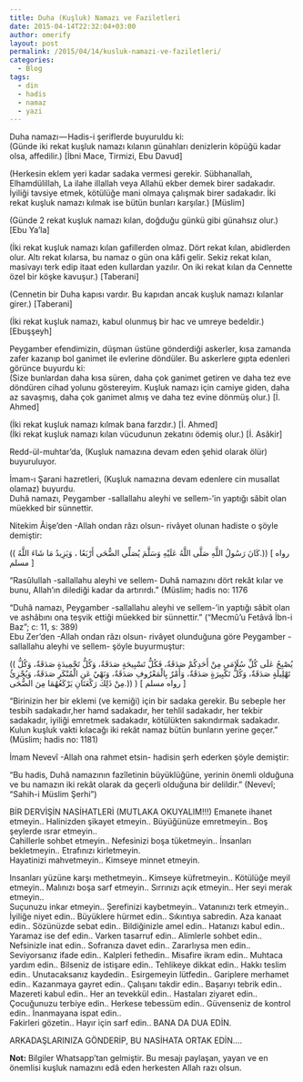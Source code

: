 ```yaml
---
title: Duha (Kuşluk) Namazı ve Faziletleri
date: 2015-04-14T22:32:04+03:00
author: omerify
layout: post
permalink: /2015/04/14/kusluk-namazi-ve-faziletleri/
categories:
  - Blog
tags:
  - din
  - hadis
  - namaz
  - yazi
---
```

 

Duha namazı — Hadis-i şeriflerde buyuruldu ki:  
(Günde iki rekat kuşluk namazı kılanın günahları denizlerin köpüğü kadar olsa, affedilir.) [İbni Mace, Tirmizi, Ebu Davud]

(Herkesin eklem yeri kadar sadaka vermesi gerekir. Sübhanallah, Elhamdülillah, La ilahe illallah veya Allahü ekber demek birer sadakadır. İyiliği tavsiye etmek, kötülüğe mani olmaya çalışmak birer sadakadır. İki rekat kuşluk namazı kılmak ise bütün bunları karşılar.) [Müslim]

(Günde 2 rekat kuşluk namazı kılan, doğduğu günkü gibi günahsız olur.) [Ebu Ya’la]

(İki rekat kuşluk namazı kılan gafillerden olmaz. Dört rekat kılan, abidlerden olur. Altı rekat kılarsa, bu namaz o gün ona kâfi gelir. Sekiz rekat kılan, masivayı terk edip itaat eden kullardan yazılır. On iki rekat kılan da Cennette özel bir köşke kavuşur.) [Taberani]

(Cennetin bir Duha kapısı vardır. Bu kapıdan ancak kuşluk namazı kılanlar girer.) [Taberani]

(İki rekat kuşluk namazı, kabul olunmuş bir hac ve umreye bedeldir.) [Ebuşşeyh]

Peygamber efendimizin, düşman üstüne gönderdiği askerler, kısa zamanda zafer kazanıp bol ganimet ile evlerine döndüler. Bu askerlere gıpta edenleri görünce buyurdu ki:  
(Size bunlardan daha kısa süren, daha çok ganimet getiren ve daha tez eve döndüren cihad yolunu göstereyim. Kuşluk namazı için camiye giden, daha az savaşmış, daha çok ganimet almış ve daha tez evine dönmüş olur.) [İ. Ahmed]

(İki rekat kuşluk namazı kılmak bana farzdır.) [İ. Ahmed]  
(İki rekat kuşluk namazı kılan vücudunun zekatını ödemiş olur.) [İ. Asâkir]

Redd-ül-muhtar’da, (Kuşluk namazına devam eden şehid olarak ölür) buyuruluyor.

İmam-ı Şarani hazretleri, (Kuşluk namazına devam edenlere cin musallat olamaz) buyurdu.  
Duhâ namazı, Peygamber -sallallahu aleyhi ve sellem-’in yaptığı sâbit olan müekked bir sünnettir.

Nitekim Âişe’den -Allah ondan râzı olsun- rivâyet olunan hadiste o şöyle demiştir:

(( كَانَ رَسُولُ اللَّهِ صَلَّى اللَّهُ عَلَيْهِ وَسَلَّمَ يُصَلِّي الضُّحَى أَرْبَعًا ، وَيَزِيدُ مَا شَاءَ اللَّهُ.)) [ رواه مسلم ]

“Rasûlullah -sallallahu aleyhi ve sellem- Duhâ namazını dört rekât kılar ve bunu, Allah’ın dilediği kadar da artırırdı.” (Müslim; hadis no: 1176

“Duhâ namazı, Peygamber -sallallahu aleyhi ve sellem-’in yaptığı sâbit olan ve ashâbını ona teşvik ettiği müekked bir sünnettir.” (“Mecmû’u Fetâvâ İbn-i Baz”; c: 11, s: 389)  
Ebu Zer’den -Allah ondan râzı olsun- rivâyet olunduğuna göre Peygamber -sallallahu aleyhi ve sellem- şöyle buyurmuştur:

(( يُصْبِحُ عَلَى كُلِّ سُلَامَى مِنْ أَحَدِكُمْ صَدَقَةٌ، فَكُلُّ تَسْبِيحَةٍ صَدَقَةٌ، وَكُلُّ تَحْمِيدَةٍ صَدَقَةٌ، وَكُلُّ تَهْلِيلَةٍ صَدَقَةٌ، وَكُلُّ تَكْبِيرَةٍ صَدَقَةٌ، وَأَمْرٌ بِالْمَعْرُوفِ صَدَقَةٌ، وَنَهْيٌ عَنِ الْمُنْكَرِ صَدَقَةٌ، وَيُجْزِئُ مِنْ ذَلِكَ رَكْعَتَانِ يَرْكَعُهُمَا مِنَ الضُّحَى.)) ) [ رواه مسلم ]

“Birinizin her bir eklemi (ve kemiği) için bir sadaka gerekir. Bu sebeple her tesbih sadakadır,her hamd sadakadır, her tehlil sadakadır, her tekbir sadakadır, iyiliği emretmek sadakadır, kötülükten sakındırmak sadakadır. Kulun kuşluk vakti kılacağı iki rekât namaz bütün bunların yerine geçer.” (Müslim; hadis no: 1181)

İmam Nevevî -Allah ona rahmet etsin- hadisin şerh ederken şöyle demiştir:

“Bu hadis, Duhâ namazının fazîletinin büyüklüğüne, yerinin önemli olduğuna ve bu namazın iki rekât olarak da geçerli olduğuna bir delildir.” (Nevevî; “Sahih-i Müslim Şerhi”)

BİR DERVİŞİN NASİHATLERİ (MUTLAKA OKUYALIM!!!) Emanete ihanet etmeyin.. Halinizden şikayet etmeyin.. Büyüğünüze emretmeyin.. Boş şeylerde ısrar etmeyin..  
Cahillerle sohbet etmeyin.. Nefesinizi boşa tüketmeyin.. İnsanları bekletmeyin.. Etrafınızı kirletmeyin.  
Hayatinizi mahvetmeyin.. Kimseye minnet etmeyin.

Insanları yüzüne karşı methetmeyin.. Kimseye küfretmeyin.. Kötülüğe meyil etmeyin.. Malınızı boşa sarf etmeyin.. Sırrınızı açık etmeyin.. Her seyi merak etmeyin..  
Suçunuzu inkar etmeyin.. Şerefinizi kaybetmeyin.. Vatanınızı terk etmeyin.. İyiliğe niyet edin.. Büyüklere hürmet edin.. Sıkıntıya sabredin. Aza kanaat edin.. Sözünüzde sebat edin.. Bildiğinizle amel edin.. Hatanızı kabul edin.. Yaramaz ise def edin.. Varken tasarruf edin.. Alimlerle sohbet edin.. Nefsinizle inat edin.. Sofranıza davet edin.. Zararlıysa men edin.. Seviyorsanız ifade edin.. Kalpleri fethedin.. Misafire ikram edin.. Muhtaca yardım edin.. Bilseniz de istişare edin.. Tehlikeye dikkat edin.. Hakkı teslim edin.. Unutacaksanız kaydedin.. Esirgemeyin lütfedin.. Gariplere merhamet edin.. Kazanmaya gayret edin.. Çalışanı takdir edin.. Başarıyı tebrik edin.. Mazereti kabul edin.. Her an tevekkül edin.. Hastaları ziyaret edin.. Çocuğunuzu terbiye edin.. Herkese tebessüm edin.. Güvenseniz de kontrol edin.. İnanmayana ispat edin..  
Fakirleri gözetin.. Hayır için sarf edin.. BANA DA DUA EDİN.

ARKADAŞLARINIZA GÖNDERİP, BU NASİHATA ORTAK EDİN….

**Not:** Bilgiler Whatsapp’tan gelmiştir. Bu mesajı paylaşan, yayan ve en önemlisi kuşluk namazını edâ eden herkesten Allah razı olsun.